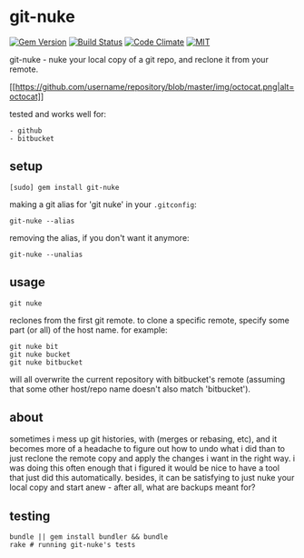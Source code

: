 git-nuke
========


[![Gem Version](https://badge.fury.io/rb/git-nuke.svg)](https://badge.fury.io/rb/git-nuke)
[![Build Status](https://travis-ci.org/jeremywrnr/git-nuke.svg?branch=master)](https://travis-ci.org/jeremywrnr/git-nuke)
[![Code Climate](https://codeclimate.com/github/jeremywrnr/git-nuke/badges/gpa.svg)](https://codeclimate.com/github/jeremywrnr/git-nuke)
[![MIT](https://img.shields.io/npm/l/alt.svg?style=flat)](http://jeremywrnr.com/mit-license)


git-nuke - nuke your local copy of a git repo, and reclone it from your remote.

[[https://github.com/username/repository/blob/master/img/octocat.png|alt=octocat]]

tested and works well for:

    - github
    - bitbucket

## setup

    [sudo] gem install git-nuke

making a git alias for 'git nuke' in your `.gitconfig`:

    git-nuke --alias

removing the alias, if you don't want it anymore:

    git-nuke --unalias


## usage

    git nuke

reclones from the first git remote. to clone a specific remote, specify some part (or
all) of the host name. for example:

    git nuke bit
    git nuke bucket
    git nuke bitbucket

will all overwrite the current repository with bitbucket's remote (assuming
that some other host/repo name doesn't also match 'bitbucket').


## about

sometimes i mess up git histories, with (merges or rebasing, etc), and it
becomes more of a headache to figure out how to undo what i did than to just
reclone the remote copy and apply the changes i want in the right way. i was
doing this often enough that i figured it would be nice to have a tool that
just did this automatically. besides, it can be satisfying to just nuke your
local copy and start anew - after all, what are backups meant for?

## testing

    bundle || gem install bundler && bundle
    rake # running git-nuke's tests

